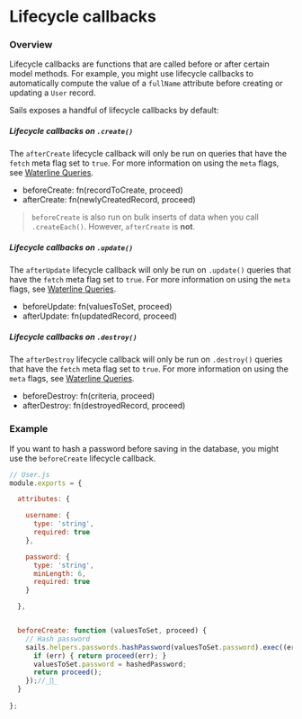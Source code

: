 # Lifecycle callbacks

### Overview

Lifecycle callbacks are functions that are called before or after certain model methods.  For example, you might use lifecycle callbacks to automatically compute the value of a `fullName` attribute before creating or updating a `User` record.

Sails exposes a handful of lifecycle callbacks by default:

##### Lifecycle callbacks on `.create()`

The `afterCreate` lifecycle callback will only be run on queries that have the `fetch` meta flag set to `true`. For more information on using the `meta` flags, see [Waterline Queries](https://sailsjs.com/documentation/reference/waterline-orm/queries/meta).

  - beforeCreate: fn(recordToCreate, proceed)
  - afterCreate: fn(newlyCreatedRecord, proceed)

> `beforeCreate` is also run on bulk inserts of data when you call `.createEach()`. However, `afterCreate` is **not**.

##### Lifecycle callbacks on `.update()`

The `afterUpdate` lifecycle callback will only be run on `.update()` queries that have the `fetch` meta flag set to `true`. For more information on using the `meta` flags, see [Waterline Queries](https://sailsjs.com/documentation/reference/waterline-orm/queries/meta).

  - beforeUpdate: fn(valuesToSet, proceed)
  - afterUpdate: fn(updatedRecord, proceed)

##### Lifecycle callbacks on `.destroy()`

The `afterDestroy` lifecycle callback will only be run on `.destroy()` queries that have the `fetch` meta flag set to `true`. For more information on using the `meta` flags, see [Waterline Queries](https://sailsjs.com/documentation/reference/waterline-orm/queries/meta).

  - beforeDestroy: fn(criteria, proceed)
  - afterDestroy: fn(destroyedRecord, proceed)


### Example

If you want to hash a password before saving in the database, you might use the `beforeCreate` lifecycle callback.

```javascript
// User.js
module.exports = {

  attributes: {

    username: {
      type: 'string',
      required: true
    },

    password: {
      type: 'string',
      minLength: 6,
      required: true
    }

  },


  beforeCreate: function (valuesToSet, proceed) {
    // Hash password
    sails.helpers.passwords.hashPassword(valuesToSet.password).exec((err, hashedPassword)=>{
      if (err) { return proceed(err); }
      valuesToSet.password = hashedPassword;
      return proceed();
    });//_∏_
  }
  
};
```


<docmeta name="displayName" value="Lifecycle callbacks">
